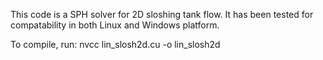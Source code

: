This code is a SPH solver for 2D sloshing tank flow. It has been tested for compatability in both Linux and Windows platform.

To compile, run: nvcc lin_slosh2d.cu -o lin_slosh2d
